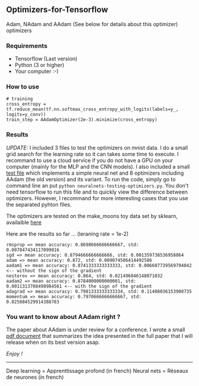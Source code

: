## Optimizers-for-Tensorflow
Adam, NAdam and AAdam (See below for details about this optimizer) optimizers 

### Requirements

* Tensorflow (Last version)
* Python (3 or higher)
* Your computer :-)
  
  
### How to use
```
# training
cross_entropy = tf.reduce_mean(tf.nn.softmax_cross_entropy_with_logits(labels=y_, logits=y_conv))
train_step = AAdamOptimizer(2e-3).minimize(cross_entropy)
```

### Results 
*UPDATE:* I included 3 files to test the optimizers on mnist data. I do a small grid search for the learning rate so it can takes some time to execute. I recommand to use a cloud service if you do not have a GPU on your computer (mainly for the MLP and the CNN models). 
I also included a small [test file](neuralnets-testing-optimizers.py) which implements a simple neural net and 8 optimizers including AAdam (the old version) and its variant. To run the code, simply go to command line an put ```python neuralnets-testing-optimizers.py```. You don't need tensorflow to run this file and to quickly view the difference between optimizers. 
However, I recommand for more interesting cases that you use the separated pyhton files.

The optimizers are tested on the make_moons toy data set by sklearn, availaible [here](http://scikit-learn.org/stable/modules/generated/sklearn.datasets.make_moons.html)

Here are the results so far ... (leraning rate = 1e-2)

```
rmsprop => mean accuracy: 0.8698666666666667, std: 0.007847434117099816
sgd => mean accuracy: 0.8794666666666666, std: 0.001359738536958064
adam => mean accuracy: 0.872, std: 0.009074506414492586
aadam1 => mean accuracy: 0.8741333333333333, std: 0.006607739569794042 <-- without the sign of the gradient
nesterov => mean accuracy: 0.864, std: 0.021496046148071032
aadam2 => mean accuracy: 0.8784000000000001, std: 0.0011313708498984561 <-- with the sign of the gradient
adagrad => mean accuracy: 0.7981333333333334, std: 0.11408036153908735
momentum => mean accuracy: 0.7970666666666667, std: 0.025884529914388783
```

### You want to know about AAdam right ?
The paper about AAdam is under review for a conference. 
I wrote a small [pdf document](AAdam_Summarized.pdf) that summarizes the idea presented in the full paper that I will release when on its best version asap.


*Enjoy !*

-----
Deep learning = Apprenttissage profond (in french)
Neural nets = Réseaux de neurones (in french)

